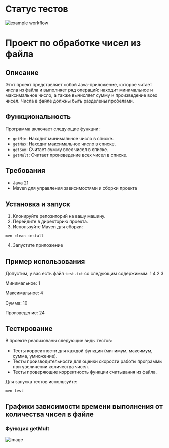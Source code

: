 # Статус тестов
![example workflow](https://github.com/SofiyaMaslova/TP_236_2/actions/workflows/main.yml/badge.svg)
# Проект по обработке чисел из файла

## Описание
Этот проект представляет собой Java-приложение, которое читает числа из файла и выполняет ряд операций: находит минимальное и максимальное число, а также вычисляет сумму и произведение всех чисел. Числа в файле должны быть разделены пробелами.

## Функциональность
Программа включает следующие функции:
- `getMin`: Находит минимальное число в списке.
- `getMax`: Находит максимальное число в списке.
- `getSum`: Считает сумму всех чисел в списке.
- `getMult`: Считает произведение всех чисел в списке.

## Требования
- Java 21
- Maven для управления зависимостями и сборки проекта

## Установка и запуск
1. Клонируйте репозиторий на вашу машину.
2. Перейдите в директорию проекта.
3. Используйте Maven для сборки:
```
mvn clean install
```
4. Запустите приложение
   
## Пример использования
Допустим, у вас есть файл `test.txt` со следующим содержимым:
1 4 2 3

Минимальное: 1

Максимальное: 4

Сумма: 10

Произведение: 24

## Тестирование
В проекте реализованы следующие виды тестов:
- Тесты корректности для каждой функции (минимум, максимум, сумма, умножение).
- Тесты производительности для оценки скорости работы программы при увеличении количества чисел.
- Тесты проверяющие корректность функции считывания из файла.

Для запуска тестов используйте:
```
mvn test
```

## Графики зависимости времени выполнения от количества чисел в файле

### Функция getMult
![image](https://github.com/SofiyaMaslova/TP_236_2/assets/167908172/cd42a40f-ec7f-46ed-aae0-b142e52a8d8d)
